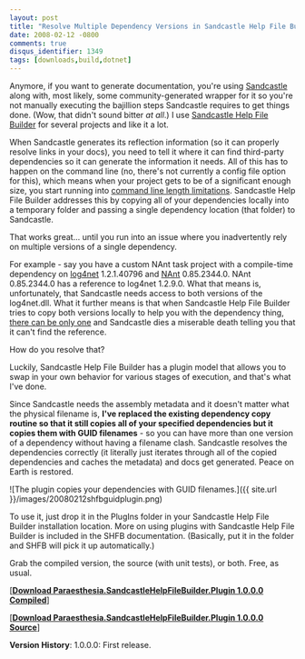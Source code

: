 ```yaml
---
layout: post
title: "Resolve Multiple Dependency Versions in Sandcastle Help File Builder"
date: 2008-02-12 -0800
comments: true
disqus_identifier: 1349
tags: [downloads,build,dotnet]
---
```

Anymore, if you want to generate documentation, you're using
[Sandcastle](http://blogs.msdn.com/sandcastle/default.aspx) along with,
most likely, some community-generated wrapper for it so you're not
manually executing the bajillion steps Sandcastle requires to get things
done. (Wow, that didn't sound bitter *at all*.) I use [Sandcastle Help
File Builder](http://www.codeplex.com/SHFB) for several projects and
like it a lot.

When Sandcastle generates its reflection information (so it can properly
resolve links in your docs), you need to tell it where it can find
third-party dependencies so it can generate the information it needs.
All of this has to happen on the command line (no, there's not currently
a config file option for this), which means when your project gets to be
of a significant enough size, you start running into [command line
length limitations](http://support.microsoft.com/kb/830473). Sandcastle
Help File Builder addresses this by copying all of your dependencies
locally into a temporary folder and passing a single dependency location
(that folder) to Sandcastle.

That works great... until you run into an issue where you inadvertently
rely on multiple versions of a single dependency.

For example - say you have a custom NAnt task project with
a compile-time dependency on
[log4net](http://logging.apache.org/log4net/) 1.2.1.40796 and
[NAnt](http://nant.sourceforge.net/) 0.85.2344.0. NAnt 0.85.2344.0 has a
reference to log4net 1.2.9.0. What that means is, unfortunately, that
Sandcastle needs access to both versions of the log4net.dll. What it
further means is that when Sandcastle Help File Builder tries to copy
both versions locally to help you with the dependency thing, [there can
be only one](http://www.imdb.com/title/tt0091203/) and Sandcastle dies a
miserable death telling you that it can't find the reference.

How do you resolve that?

Luckily, Sandcastle Help File Builder has a plugin model that allows you
to swap in your own behavior for various stages of execution, and that's
what I've done.

Since Sandcastle needs the assembly metadata and it doesn't matter what
the physical filename is, **I've replaced the existing dependency copy
routine so that it still copies all of your specified dependencies but
it copies them with GUID filenames** - so you can have more than one
version of a dependency without having a filename clash. Sandcastle
resolves the dependencies correctly (it literally just iterates through
all of the copied dependencies and caches the metadata) and docs get
generated. Peace on Earth is restored.

![The plugin copies your dependencies with GUID
filenames.]({{ site.url }}/images/20080212shfbguidplugin.png)

To use it, just drop it in the PlugIns folder in your Sandcastle Help
File Builder installation location. More on using plugins with
Sandcastle Help File Builder is included in the SHFB documentation.
(Basically, put it in the folder and SHFB will pick it up
automatically.)

Grab the compiled version, the source (with unit tests), or both. Free,
as usual.

[**[Download Paraesthesia.SandcastleHelpFileBuilder.Plugin 1.0.0.0
Compiled](https://github.com/tillig/shfb-plugins/releases/download/v1.0.0/Paraesthesia.SandcastleHelpFileBuilder.Plugin_1.0.0.0.zip)**]

[**[Download Paraesthesia.SandcastleHelpFileBuilder.Plugin 1.0.0.0
Source](https://github.com/tillig/shfb-plugins/archive/v1.0.0.zip)**]

**Version History**:
 1.0.0.0: First release.
